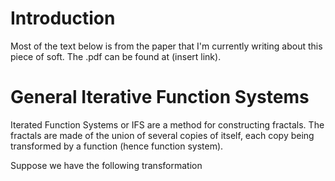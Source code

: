 Introduction
========

Most of the text below is from the paper that I'm currently writing about this piece of soft.
The .pdf can be found at (insert link).


General Iterative Function Systems
========

Iterated Function Systems or IFS are a method for constructing fractals. 
The fractals are made of the union of several copies of itself, each copy being transformed by a function (hence function system).

Suppose we have the following transformation